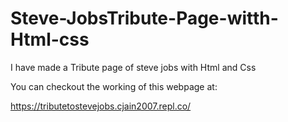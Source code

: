 # Steve-JobsTribute-Page-witth-Html-css
I have made a Tribute page of steve jobs with Html and Css

You can checkout the working of this webpage at:

https://tributetostevejobs.cjain2007.repl.co/

 
 
 

